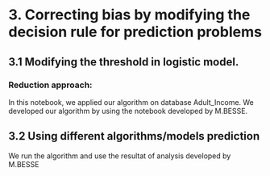 # 3. Correcting bias by modifying the decision rule for prediction problems
##  3.1 Modifying the threshold in logistic model.
### Reduction approach: 
In this notebook, we applied our algorithm on database Adult_Income. We developed our algorithm by using the notebook developed by M.BESSE. 

## 3.2 Using different algorithms/models prediction
We run the algorithm and use the resultat of analysis developed by M.BESSE
